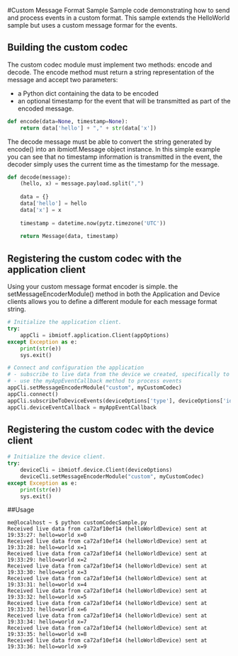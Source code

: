 #Custom Message Format Sample
Sample code demonstrating how to send and process events in a custom format.  This sample extends the HelloWorld sample but uses a custom message formar for the events.

## Building the custom codec
The custom codec module must implement two methods: encode and decode.  The encode method must return a string representation of the message and accept two parameters:
* a Python dict containing the data to be encoded
* an optional timestamp for the event that will be transmitted as part of the encoded message.

```python
def encode(data=None, timestamp=None):
    return data['hello'] + "," + str(data['x'])
```

The decode message must be able to convert the string generated by encode() into an ibmiotf.Message object instance.  In this simple example you can see that no timestamp information is transmitted in the event, the decoder simply uses the current time as the timestamp for the message.

```python
def decode(message):
    (hello, x) = message.payload.split(",")
    
    data = {}
    data['hello'] = hello
    data['x'] = x
    
    timestamp = datetime.now(pytz.timezone('UTC'))
    
    return Message(data, timestamp)
```

## Registering the custom codec with the application client
Using your custom message format encoder is simple.  the setMessageEncoderModule() method in both the Application and Device clients allows you to define a different module for each message format string.

```python
# Initialize the application client.
try:
	appCli = ibmiotf.application.Client(appOptions)
except Exception as e:
	print(str(e))
	sys.exit()

# Connect and configuration the application
# - subscribe to live data from the device we created, specifically to "greeting" events
# - use the myAppEventCallback method to process events
appCli.setMessageEncoderModule("custom", myCustomCodec)
appCli.connect()
appCli.subscribeToDeviceEvents(deviceOptions['type'], deviceOptions['id'], "greeting")
appCli.deviceEventCallback = myAppEventCallback
```


## Registering the custom codec with the device client
```python
# Initialize the device client.
try:
	deviceCli = ibmiotf.device.Client(deviceOptions)
	deviceCli.setMessageEncoderModule("custom", myCustomCodec)
except Exception as e:
	print(str(e))
	sys.exit()
```

##Usage

```
me@localhost ~ $ python customCodecSample.py
Received live data from ca72af10ef14 (helloWorldDevice) sent at 19:33:27: hello=world x=0
Received live data from ca72af10ef14 (helloWorldDevice) sent at 19:33:28: hello=world x=1
Received live data from ca72af10ef14 (helloWorldDevice) sent at 19:33:29: hello=world x=2
Received live data from ca72af10ef14 (helloWorldDevice) sent at 19:33:30: hello=world x=3
Received live data from ca72af10ef14 (helloWorldDevice) sent at 19:33:31: hello=world x=4
Received live data from ca72af10ef14 (helloWorldDevice) sent at 19:33:32: hello=world x=5
Received live data from ca72af10ef14 (helloWorldDevice) sent at 19:33:33: hello=world x=6
Received live data from ca72af10ef14 (helloWorldDevice) sent at 19:33:34: hello=world x=7
Received live data from ca72af10ef14 (helloWorldDevice) sent at 19:33:35: hello=world x=8
Received live data from ca72af10ef14 (helloWorldDevice) sent at 19:33:36: hello=world x=9
```

